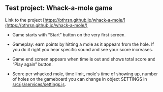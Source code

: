 ## Test project: Whack-a-mole game 

Link to the project [https://bthrsn.github.io/whack-a-mole/](https://bthrsn.github.io/whack-a-mole/)

* Game starts with “Start” button on the very first screen.

* Gameplay: earn points by hitting a mole as it appears from the hole. If you do it right you hear specific sound and see your score increases.

* Game end screen appears when time is out and shows total score and “Play again” button. 

* Score per whacked mole, time limit, mole's time of showing up, number of holes on the gameboard you can change in object SETTINGS in [src/js/services/settings.js](src/js/services/settings.js).